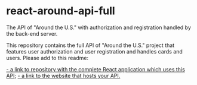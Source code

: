 # react-around-api-full

The API of "Around the U.S." with authorization and registration handled by the back-end server.

This repository contains the full API of "Around the U.S." project that features user authorization and user registration and handles cards and users. Please add to this readme:

[- a link to repository with the complete React application which uses this API](https://github.com/benyossef27/react-around-api-full);
[- a link to the website that hosts your API.](https://benyo27.students.nomoreparties.sbs)
